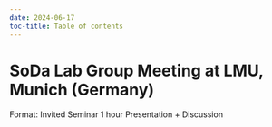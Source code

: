```yaml
---
date: 2024-06-17
toc-title: Table of contents
---
```


<!-- README.md is generated from README.Rmd. Please edit that file -->

# SoDa Lab Group Meeting at LMU, Munich (Germany)

Format: Invited Seminar 1 hour Presentation + Discussion
